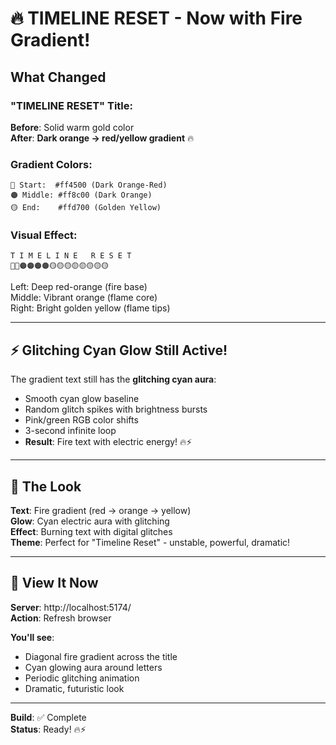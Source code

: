 # 🔥 TIMELINE RESET - Now with Fire Gradient!

## What Changed

### "TIMELINE RESET" Title:
**Before**: Solid warm gold color  
**After**: **Dark orange → red/yellow gradient** 🔥

### Gradient Colors:
```
🔴 Start:  #ff4500 (Dark Orange-Red)
🟠 Middle: #ff8c00 (Dark Orange)
🟡 End:    #ffd700 (Golden Yellow)
```

### Visual Effect:
```
T I M E L I N E   R E S E T
🔴🔴🟠🟠🟠🟠🟡🟡🟡🟡🟡🟡🟡🟡
```

Left: Deep red-orange (fire base)  
Middle: Vibrant orange (flame core)  
Right: Bright golden yellow (flame tips)

---

## ⚡ Glitching Cyan Glow Still Active!

The gradient text still has the **glitching cyan aura**:
- Smooth cyan glow baseline
- Random glitch spikes with brightness bursts
- Pink/green RGB color shifts
- 3-second infinite loop
- **Result**: Fire text with electric energy! 🔥⚡

---

## 🎯 The Look

**Text**: Fire gradient (red → orange → yellow)  
**Glow**: Cyan electric aura with glitching  
**Effect**: Burning text with digital glitches  
**Theme**: Perfect for "Timeline Reset" - unstable, powerful, dramatic!

---

## 🧪 View It Now

**Server**: http://localhost:5174/  
**Action**: Refresh browser

**You'll see**:
- Diagonal fire gradient across the title
- Cyan glowing aura around letters
- Periodic glitching animation
- Dramatic, futuristic look

---

**Build**: ✅ Complete  
**Status**: Ready! 🔥⚡
